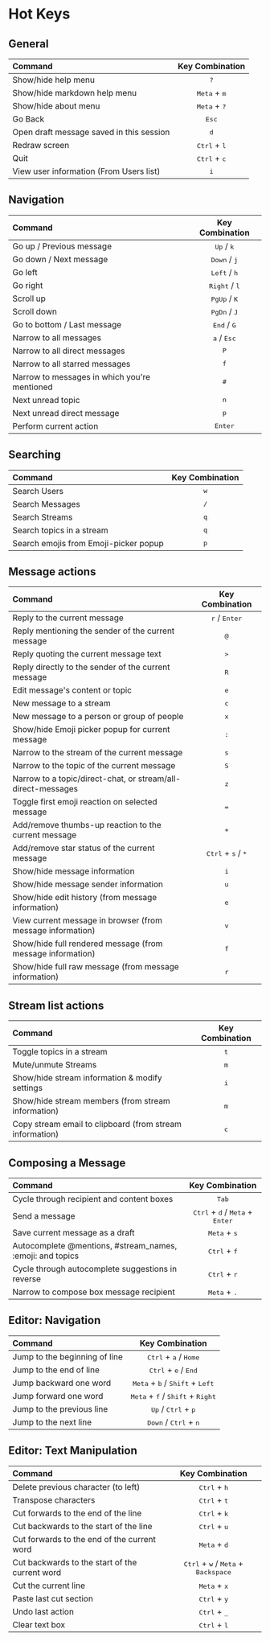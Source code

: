 <!--- Generated automatically by tools/lint-hotkeys -->
<!--- Do not modify -->

# Hot Keys
## General
|Command|Key Combination|
| :--- | :---: |
|Show/hide help menu|<kbd>?</kbd>|
|Show/hide markdown help menu|<kbd>Meta</kbd> + <kbd>m</kbd>|
|Show/hide about menu|<kbd>Meta</kbd> + <kbd>?</kbd>|
|Go Back|<kbd>Esc</kbd>|
|Open draft message saved in this session|<kbd>d</kbd>|
|Redraw screen|<kbd>Ctrl</kbd> + <kbd>l</kbd>|
|Quit|<kbd>Ctrl</kbd> + <kbd>c</kbd>|
|View user information (From Users list)|<kbd>i</kbd>|

## Navigation
|Command|Key Combination|
| :--- | :---: |
|Go up / Previous message|<kbd>Up</kbd> / <kbd>k</kbd>|
|Go down / Next message|<kbd>Down</kbd> / <kbd>j</kbd>|
|Go left|<kbd>Left</kbd> / <kbd>h</kbd>|
|Go right|<kbd>Right</kbd> / <kbd>l</kbd>|
|Scroll up|<kbd>PgUp</kbd> / <kbd>K</kbd>|
|Scroll down|<kbd>PgDn</kbd> / <kbd>J</kbd>|
|Go to bottom / Last message|<kbd>End</kbd> / <kbd>G</kbd>|
|Narrow to all messages|<kbd>a</kbd> / <kbd>Esc</kbd>|
|Narrow to all direct messages|<kbd>P</kbd>|
|Narrow to all starred messages|<kbd>f</kbd>|
|Narrow to messages in which you're mentioned|<kbd>#</kbd>|
|Next unread topic|<kbd>n</kbd>|
|Next unread direct message|<kbd>p</kbd>|
|Perform current action|<kbd>Enter</kbd>|

## Searching
|Command|Key Combination|
| :--- | :---: |
|Search Users|<kbd>w</kbd>|
|Search Messages|<kbd>/</kbd>|
|Search Streams|<kbd>q</kbd>|
|Search topics in a stream|<kbd>q</kbd>|
|Search emojis from Emoji-picker popup|<kbd>p</kbd>|

## Message actions
|Command|Key Combination|
| :--- | :---: |
|Reply to the current message|<kbd>r</kbd> / <kbd>Enter</kbd>|
|Reply mentioning the sender of the current message|<kbd>@</kbd>|
|Reply quoting the current message text|<kbd>></kbd>|
|Reply directly to the sender of the current message|<kbd>R</kbd>|
|Edit message's content or topic|<kbd>e</kbd>|
|New message to a stream|<kbd>c</kbd>|
|New message to a person or group of people|<kbd>x</kbd>|
|Show/hide Emoji picker popup for current message|<kbd>:</kbd>|
|Narrow to the stream of the current message|<kbd>s</kbd>|
|Narrow to the topic of the current message|<kbd>S</kbd>|
|Narrow to a topic/direct-chat, or stream/all-direct-messages|<kbd>z</kbd>|
|Toggle first emoji reaction on selected message|<kbd>=</kbd>|
|Add/remove thumbs-up reaction to the current message|<kbd>+</kbd>|
|Add/remove star status of the current message|<kbd>Ctrl</kbd> + <kbd>s</kbd> / <kbd>*</kbd>|
|Show/hide message information|<kbd>i</kbd>|
|Show/hide message sender information|<kbd>u</kbd>|
|Show/hide edit history (from message information)|<kbd>e</kbd>|
|View current message in browser (from message information)|<kbd>v</kbd>|
|Show/hide full rendered message (from message information)|<kbd>f</kbd>|
|Show/hide full raw message (from message information)|<kbd>r</kbd>|

## Stream list actions
|Command|Key Combination|
| :--- | :---: |
|Toggle topics in a stream|<kbd>t</kbd>|
|Mute/unmute Streams|<kbd>m</kbd>|
|Show/hide stream information & modify settings|<kbd>i</kbd>|
|Show/hide stream members (from stream information)|<kbd>m</kbd>|
|Copy stream email to clipboard (from stream information)|<kbd>c</kbd>|

## Composing a Message
|Command|Key Combination|
| :--- | :---: |
|Cycle through recipient and content boxes|<kbd>Tab</kbd>|
|Send a message|<kbd>Ctrl</kbd> + <kbd>d</kbd> / <kbd>Meta</kbd> + <kbd>Enter</kbd>|
|Save current message as a draft|<kbd>Meta</kbd> + <kbd>s</kbd>|
|Autocomplete @mentions, #stream_names, :emoji: and topics|<kbd>Ctrl</kbd> + <kbd>f</kbd>|
|Cycle through autocomplete suggestions in reverse|<kbd>Ctrl</kbd> + <kbd>r</kbd>|
|Narrow to compose box message recipient|<kbd>Meta</kbd> + <kbd>.</kbd>|

## Editor: Navigation
|Command|Key Combination|
| :--- | :---: |
|Jump to the beginning of line|<kbd>Ctrl</kbd> + <kbd>a</kbd> / <kbd>Home</kbd>|
|Jump to the end of line|<kbd>Ctrl</kbd> + <kbd>e</kbd> / <kbd>End</kbd>|
|Jump backward one word|<kbd>Meta</kbd> + <kbd>b</kbd> / <kbd>Shift</kbd> + <kbd>Left</kbd>|
|Jump forward one word|<kbd>Meta</kbd> + <kbd>f</kbd> / <kbd>Shift</kbd> + <kbd>Right</kbd>|
|Jump to the previous line|<kbd>Up</kbd> / <kbd>Ctrl</kbd> + <kbd>p</kbd>|
|Jump to the next line|<kbd>Down</kbd> / <kbd>Ctrl</kbd> + <kbd>n</kbd>|

## Editor: Text Manipulation
|Command|Key Combination|
| :--- | :---: |
|Delete previous character (to left)|<kbd>Ctrl</kbd> + <kbd>h</kbd>|
|Transpose characters|<kbd>Ctrl</kbd> + <kbd>t</kbd>|
|Cut forwards to the end of the line|<kbd>Ctrl</kbd> + <kbd>k</kbd>|
|Cut backwards to the start of the line|<kbd>Ctrl</kbd> + <kbd>u</kbd>|
|Cut forwards to the end of the current word|<kbd>Meta</kbd> + <kbd>d</kbd>|
|Cut backwards to the start of the current word|<kbd>Ctrl</kbd> + <kbd>w</kbd> / <kbd>Meta</kbd> + <kbd>Backspace</kbd>|
|Cut the current line|<kbd>Meta</kbd> + <kbd>x</kbd>|
|Paste last cut section|<kbd>Ctrl</kbd> + <kbd>y</kbd>|
|Undo last action|<kbd>Ctrl</kbd> + <kbd>_</kbd>|
|Clear text box|<kbd>Ctrl</kbd> + <kbd>l</kbd>|

